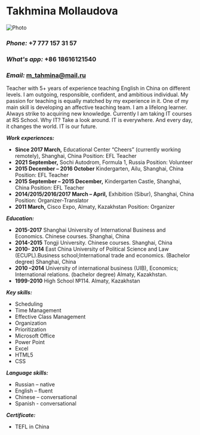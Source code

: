 # **Takhmina Mollaudova** 
![Photo](/Users/tahmina/Desktop/IMG_3944.jpg)
### ***Phone:*** +7 777 157 31 57
### ***What's app:*** +86 18616121540  
### ***Email:*** m_tahmina@mail.ru  
Teacher with 5+ years of experience teaching English in China on different levels. I am outgoing, responsible, confident, and ambitious individual. My passion for teaching is equally matched by my experience in it. One of my main skill is developing an affective teaching team. I am a lifelong learner. Always strike to acquiring new knowledge. Currently I am taking IT courses at RS School. Why IT? Take a look around. IT is everywhere. And every day, it changes the world. IT is our future.

 ***Work experiences:*** 
 * **Since 2017  March,** Educational Center “Cheers” (currently working remotely), Shanghai, China
Position: EFL Teacher
 * **2021 September,** Sochi Autodrom, Formula 1, Russia
Position: Volunteer
* **2015 December – 2016 October** Kindergarten, Ailu, Shanghai, China
Position: EFL Teacher
* **2015 September – 2015 December,** Kindergarten Castle, Shanghai, China
Position: EFL Teacher
* **2014/2015/2016/2017  March – April,**  Exhibition (Sibur), Shanghai, China
Position: Organizer-Translator
* **2011 March,**  Cisco Expo, Almaty, Kazakhstan
Position: Organizer

***Education:***   
* **2015-2017** Shanghai University of International Business and Economics.
 Chinese courses. Shanghai, China
 * **2014-2015** Tongji University.
Chinese courses. Shanghai, China
 * **2010- 2014** East China University of Political Science and Law (ECUPL).Business school;International trade and economics. (Bachelor degree) Shanghai, China
 * **2010 –2014**  University of international business (UIB), Economics; International relations. (bachelor degree) Almaty, Kazakhstan.
* **1999-2010** High School №114. Almaty, Kazakhstan 

***Key skills:*** 
* Scheduling 
* Time Management
* Effective Class Management
* Organization 
* Prioritization
* Microsoft Office
* Power Point
* Excel
* HTML5 
* CSS

***Language skills:***
 * Russian – native 
 * English – fluent
 * Chinese – conversational  
 * Spanish - conversational
  
***Certificate:***
 * TEFL in China
